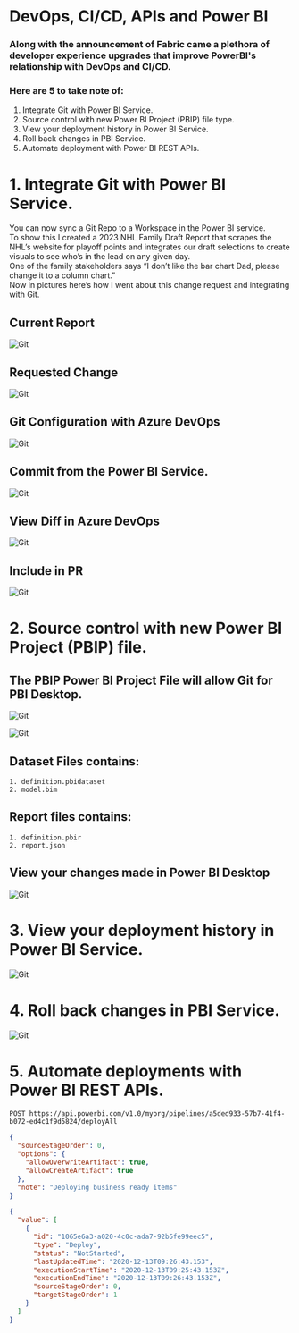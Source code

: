 # DevOps, CI/CD, APIs and  Power BI
### Along with the announcement of Fabric came a plethora of developer experience upgrades that improve PowerBI's relationship with DevOps and CI/CD. 
### Here are 5 to take note of:


1.	Integrate Git with Power BI Service. 
2.	Source control with new Power BI Project (PBIP) file type. 
3.	View your deployment history in Power BI Service. 
4.  Roll back changes in PBI Service.
4.	Automate deployment with Power BI REST APIs.

# 1. Integrate Git with Power BI Service.

You can now sync a Git Repo to a Workspace in the Power BI service.  
To show this I created a 2023 NHL Family Draft Report that scrapes the NHL’s website for playoff points and integrates our draft selections to create visuals to see who’s in the lead on any given day.  
One of the family stakeholders says “I don’t like the bar chart Dad, please change it to a column chart.”   
Now in pictures here’s how I went about this change request and integrating with Git. 

## Current Report
![Git](Bar.png)

## Requested Change
![Git](Column.png)

## Git Configuration with Azure DevOps
![Git](GitIntegration.png)

## Commit from the Power BI Service.
![Git](Commit.png)

## View Diff in Azure DevOps
![Git](Diff.png)

## Include in PR
![Git](PR.png)
# 2.	Source control with new Power BI Project (PBIP) file.
## The PBIP Power BI Project File will allow Git for PBI Desktop. 


![Git](pbipSaveAs2.png)  

![Git](pbipStructure.png)

## Dataset Files contains:
    1. definition.pbidataset
    2. model.bim
## Report files contains:
    1. definition.pbir
    2. report.json  
   
## View your changes made in Power BI Desktop

![Git](pbipDiff.png) 

# 3.	View your deployment history in Power BI Service. 
![Git](DeployHistory.png)

# 4.  Roll back changes in PBI Service.
![Git](RollBackChanges.png)

# 5.	Automate deployments with Power BI REST APIs.
```http
POST https://api.powerbi.com/v1.0/myorg/pipelines/a5ded933-57b7-41f4-b072-ed4c1f9d5824/deployAll
```
```json
{
  "sourceStageOrder": 0,
  "options": {
    "allowOverwriteArtifact": true,
    "allowCreateArtifact": true
  },
  "note": "Deploying business ready items"
}
```
```json
{
  "value": [
    {
      "id": "1065e6a3-a020-4c0c-ada7-92b5fe99eec5",
      "type": "Deploy",
      "status": "NotStarted",
      "lastUpdatedTime": "2020-12-13T09:26:43.153",
      "executionStartTime": "2020-12-13T09:25:43.153Z",
      "executionEndTime": "2020-12-13T09:26:43.153Z",
      "sourceStageOrder": 0,
      "targetStageOrder": 1
    }
  ]
}
```


